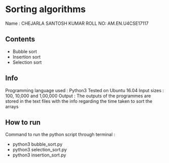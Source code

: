 # Sorting algorithms
Name : CHEJARLA SANTOSH KUMAR
ROLL NO: AM.EN.U4CSE17117

## Contents
 - Bubble sort
 - Insertion sort
 - Selection sort

## Info
Programming language used : Python3
Tested on Ubuntu 16.04
Input sizes : 100, 10,000 and 1,00,000
Output : The outputs of the programmes are stored in the text files with the info regarding the time taken to sort the arrays

## How to run
Command to run the python script through terminal :
- python3 bubble_sort.py
- python3 selection_sort.py
- python3 insertion_sort.py